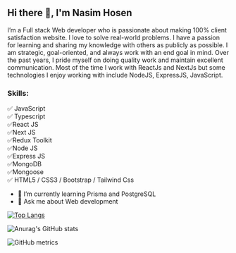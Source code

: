 ## Hi there 👋, I'm Nasim Hosen

I’m a Full stack Web developer who is passionate about making 100% client satisfaction website. I love to solve real-world problems. I have a passion for learning and sharing my knowledge with others as publicly as possible. I am strategic, goal-oriented, and always work with an end goal in mind. Over the past years, I pride myself on doing quality work and maintain excellent communication. Most of the time I work with ReactJs and NextJs but some technologies I enjoy working with include NodeJS, ExpressJS, JavaScript.

### Skills:
✅ JavaScript <br />
✅ Typescript <br />
✅React JS <br />
✅Next JS <br />
✅Redux Toolkit <br />
✅Node JS <br />
✅Express JS <br />
✅MongoDB <br />
✅Mongoose <br />
✅ HTML5 / CSS3 / Bootstrap / Tailwind Css 

- 🌱 I’m currently learning Prisma and PostgreSQL
- 💬 Ask me about Web development 

[![Top Langs](https://github-readme-stats.vercel.app/api/top-langs/?username=nazmulhasannasim333&layout=pie)](https://github.com/anuraghazra/github-readme-stats)

![Anurag's GitHub stats](https://github-readme-stats.vercel.app/api?username=nazmulhasannasim333&show_icons=true&theme=radical) 

![GitHub metrics](https://metrics.lecoq.io/nazmulhasannasim333)  

